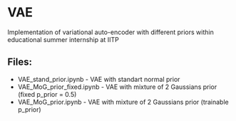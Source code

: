 # VAE
Implementation of variational auto-encoder with different priors within educational summer internship at IITP
## Files:
- VAE_stand_prior.ipynb - VAE with standart normal prior
- VAE_MoG_prior_fixed.ipynb - VAE with mixture of 2 Gaussians prior (fixed p_prior = 0.5)
- VAE_MoG_prior.ipynb - VAE with mixture of 2 Gaussians prior (trainable p_prior)
